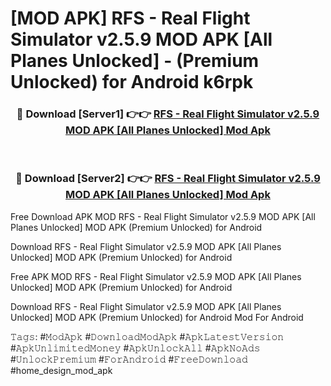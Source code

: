 # [MOD APK] RFS - Real Flight Simulator v2.5.9 MOD APK [All Planes Unlocked]  - (Premium Unlocked) for Android k6rpk



<div align="center">
<h3>🔴 Download [Server1] 👉👉 <a href="https://momento.my/?title=RFS_-_Real_Flight_Simulator_v2.5.9_MOD_APK_[All_Planes_Unlocked]_">RFS - Real Flight Simulator v2.5.9 MOD APK [All Planes Unlocked]  Mod Apk</a></h3><br>

<h3>🔴 Download [Server2] 👉👉 <a href="https://momento.my/?title=RFS_-_Real_Flight_Simulator_v2.5.9_MOD_APK_[All_Planes_Unlocked]_">RFS - Real Flight Simulator v2.5.9 MOD APK [All Planes Unlocked]  Mod Apk</a></h3>
</div>



Free Download APK MOD RFS - Real Flight Simulator v2.5.9 MOD APK [All Planes Unlocked]  MOD APK (Premium Unlocked) for Android

Download RFS - Real Flight Simulator v2.5.9 MOD APK [All Planes Unlocked]  MOD APK (Premium Unlocked) for Android

Free APK MOD RFS - Real Flight Simulator v2.5.9 MOD APK [All Planes Unlocked]  MOD APK (Premium Unlocked) for Android

Download RFS - Real Flight Simulator v2.5.9 MOD APK [All Planes Unlocked]  MOD APK (Premium Unlocked) for Android Mod For Android

𝚃𝚊𝚐𝚜: #𝙼𝚘𝚍𝙰𝚙𝚔 #𝙳𝚘𝚠𝚗𝚕𝚘𝚊𝚍𝙼𝚘𝚍𝙰𝚙𝚔 #𝙰𝚙𝚔𝙻𝚊𝚝𝚎𝚜𝚝𝚅𝚎𝚛𝚜𝚒𝚘𝚗 #𝙰𝚙𝚔𝚄𝚗𝚕𝚒𝚖𝚒𝚝𝚎𝚍𝙼𝚘𝚗𝚎𝚢 #𝙰𝚙𝚔𝚄𝚗𝚕𝚘𝚌𝚔𝙰𝚕𝚕 #𝙰𝚙𝚔𝙽𝚘𝙰𝚍𝚜 #𝚄𝚗𝚕𝚘𝚌𝚔𝙿𝚛𝚎𝚖𝚒𝚞𝚖 #𝙵𝚘𝚛𝙰𝚗𝚍𝚛𝚘𝚒𝚍 #𝙵𝚛𝚎𝚎𝙳𝚘𝚠𝚗𝚕𝚘𝚊𝚍 #home_design_mod_apk
